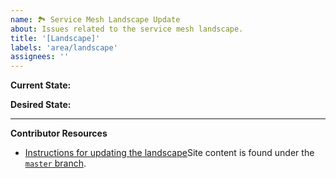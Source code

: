 ```yaml
---
name: 🏞 Service Mesh Landscape Update
about: Issues related to the service mesh landscape.
title: '[Landscape]'
labels: 'area/landscape'
assignees: ''
---
```

**Current State:**

**Desired State:**

---
**Contributor Resources**
- [Instructions for updating the landscape](https://github.com/layer5io/layer5/blob/master/CONTRIBUTING.md#updating-the-service-mesh-landscape)Site content is found under the [`master` branch](https://github.com/layer5io/layer5/tree/master).


